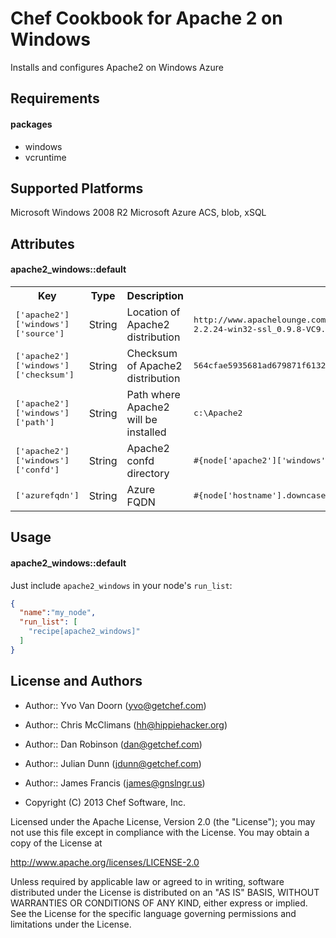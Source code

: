Chef Cookbook for Apache 2 on Windows
=====================================

Installs and configures Apache2 on Windows Azure

Requirements
------------
#### packages
- windows
- vcruntime

Supported Platforms
-------------------
Microsoft Windows 2008 R2
Microsoft Azure ACS, blob, xSQL

Attributes
----------

#### apache2_windows::default
<table>
  <tr>
    <th>Key</th>
    <th>Type</th>
    <th>Description</th>
    <th>Default</th>
  </tr>
  <tr>
    <td><tt>['apache2']['windows']['source']</tt></td>
    <td>String</td>
    <td>Location of Apache2 distribution</td>
    <td><tt>http://www.apachelounge.com/download/win32/binaries/httpd-2.2.24-win32-ssl_0.9.8-VC9.zip</tt></td>
  </tr>
  <tr>
    <td><tt>['apache2']['windows']['checksum']</tt></td>
    <td>String</td>
    <td>Checksum of Apache2 distribution</td>
    <td><tt>564cfae5935681ad679871f6132f1a8ed28fe3bbd8b2338952b36f335f6dc1db</tt></td>
  </tr>
  <tr>
    <td><tt>['apache2']['windows']['path']</tt></td>
    <td>String</td>
    <td>Path where Apache2 will be installed</td>
    <td><tt>c:\Apache2</tt></td>
  </tr>
  <tr>
    <td><tt>['apache2']['windows']['confd']</tt></td>
    <td>String</td>
    <td>Apache2 confd directory</td>
    <td><tt>#{node['apache2']['windows']['path']}/conf.d</tt></td>
  </tr>
  <tr>
    <td><tt>['azurefqdn']</tt></td>
    <td>String</td>
    <td>Azure FQDN</td>
    <td><tt>#{node['hostname'].downcase}.cloudapp.net</tt></td>
  </tr>
</table>

Usage
-----
#### apache2_windows::default

Just include `apache2_windows` in your node's `run_list`:

```json
{
  "name":"my_node",
  "run_list": [
    "recipe[apache2_windows]"
  ]
}
```

License and Authors
-------------------

* Author:: Yvo Van Doorn (yvo@getchef.com)
* Author:: Chris McClimans (hh@hippiehacker.org)
* Author:: Dan Robinson (dan@getchef.com)
* Author:: Julian Dunn (jdunn@getchef.com)
* Author:: James Francis (james@gnslngr.us)

* Copyright (C) 2013 Chef Software, Inc.

Licensed under the Apache License, Version 2.0 (the "License"); you may not use this file except in compliance with the License. You may obtain a copy of the License at

http://www.apache.org/licenses/LICENSE-2.0

Unless required by applicable law or agreed to in writing, software distributed under the License is distributed on an "AS IS" BASIS, WITHOUT WARRANTIES OR CONDITIONS OF ANY KIND, either express or implied. See the License for the specific language governing permissions and limitations under the License.
